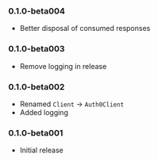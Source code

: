 ### 0.1.0-beta004
* Better disposal of consumed responses

### 0.1.0-beta003
* Remove logging in release

### 0.1.0-beta002
* Renamed `Client` -> `Auth0Client`
* Added logging

### 0.1.0-beta001
* Initial release
